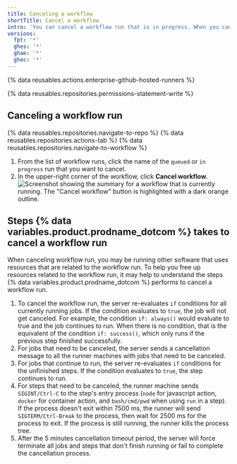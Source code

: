 ```yaml
---
title: Canceling a workflow
shortTitle: Cancel a workflow
intro: 'You can cancel a workflow run that is in progress. When you cancel a workflow run, {% data variables.product.prodname_dotcom %} cancels all jobs and steps that are a part of that workflow.'
versions:
  fpt: '*'
  ghes: '*'
  ghae: '*'
  ghec: '*'
---
```

 
{% data reusables.actions.enterprise-github-hosted-runners %}

{% data reusables.repositories.permissions-statement-write %}

## Canceling a workflow run

{% data reusables.repositories.navigate-to-repo %}
{% data reusables.repositories.actions-tab %}
{% data reusables.repositories.navigate-to-workflow %}
1. From the list of workflow runs, click the name of the `queued` or `in progress` run that you want to cancel.
1. In the upper-right corner of the workflow, click **Cancel workflow**.
![Screenshot showing the summary for a workflow that is currently running. The "Cancel workflow" button is highlighted with a dark orange outline.](/assets/images/help/repository/cancel-check-suite-updated.png)

## Steps {% data variables.product.prodname_dotcom %} takes to cancel a workflow run

When canceling workflow run, you may be running other software that uses resources that are related to the workflow run. To help you free up resources related to the workflow run, it may help to understand the steps {% data variables.product.prodname_dotcom %} performs to cancel a workflow run.

1. To cancel the workflow run, the server re-evaluates `if` conditions for all currently running jobs. If the condition evaluates to `true`, the job will not get canceled. For example, the condition `if: always()` would evaluate to true and the job continues to run. When there is no condition, that is the equivalent of the condition `if: success()`, which only runs if the previous step finished successfully.
1. For jobs that need to be canceled, the server sends a cancellation message to all the runner machines with jobs that need to be canceled.
1. For jobs that continue to run, the server re-evaluates `if` conditions for the unfinished steps. If the condition evaluates to `true`, the step continues to run.
1. For steps that need to be canceled, the runner machine sends `SIGINT/Ctrl-C` to the step's entry process (`node` for javascript action, `docker` for container action, and `bash/cmd/pwd` when using `run` in a step). If the process doesn't exit within 7500 ms, the runner will send `SIGTERM/Ctrl-Break` to the process, then wait for 2500 ms for the process to exit. If the process is still running, the runner kills the process tree.
1. After the 5 minutes cancellation timeout period, the server will force terminate all jobs and steps that don't finish running or fail to complete the cancellation process.
